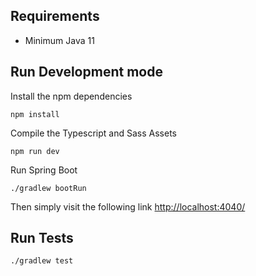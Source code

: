 ## Requirements
- Minimum Java 11

## Run Development mode

Install the npm dependencies
```console
npm install
```

Compile the Typescript and Sass Assets
```console
npm run dev
```

Run Spring Boot
```console
./gradlew bootRun
```

Then simply visit the following link [http://localhost:4040/](http://localhost:4040/)

## Run Tests
```console
./gradlew test
```
